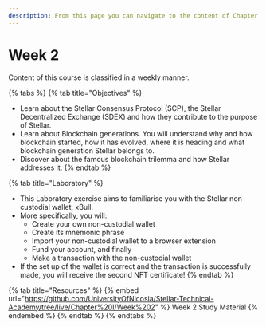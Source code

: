 ```yaml
---
description: From this page you can navigate to the content of Chapter 1
---
```


# Week 2

Content of this course is classified in a weekly manner.

{% tabs %}
{% tab title="Objectives" %}
* Learn about the Stellar Consensus Protocol (SCP), the Stellar Decentralized Exchange (SDEX) and how they contribute to the purpose of Stellar.&#x20;
* Learn about Blockchain generations. You will understand why and how blockchain started, how it has evolved, where it is heading and what blockchain generation Stellar belongs to.
* Discover about the famous blockchain trilemma and how Stellar addresses it.
{% endtab %}

{% tab title="Laboratory" %}
* This Laboratory exercise aims to familiarise you with the Stellar non-custodial wallet, xBull.&#x20;
* More specifically, you will:&#x20;
  * Create your own non-custodial wallet&#x20;
  * Create its mnemonic phrase&#x20;
  * Import your non-custodial wallet to a browser extension&#x20;
  * Fund your account, and finally&#x20;
  * Make a transaction with the non-custodial wallet&#x20;
* If the set up of the wallet is correct and the transaction is successfully made, you will receive the second NFT certificate!
{% endtab %}

{% tab title="Resources" %}
{% embed url="https://github.com/UniversityOfNicosia/Stellar-Technical-Academy/tree/live/Chapter%20I/Week%202" %}
Week 2 Study Material
{% endembed %}
{% endtab %}
{% endtabs %}

